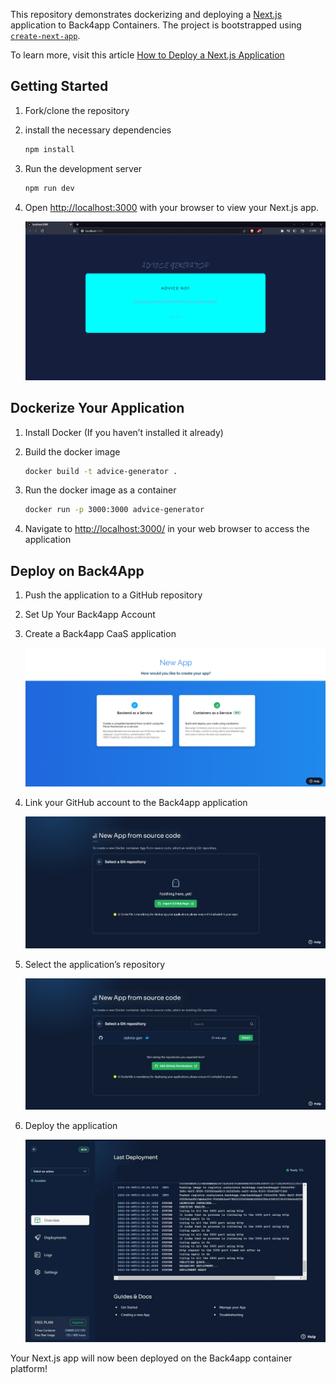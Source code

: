 This repository demonstrates dockerizing and deploying a [Next.js](https://nextjs.org/) application to Back4app Containers.
The project is bootstrapped using [`create-next-app`](https://github.com/vercel/next.js/tree/canary/packages/create-next-app).

To learn more, visit this article [How to Deploy a Next.js Application](https://blog.back4app.com/next-js-deployment/)

## Getting Started

1. Fork/clone the repository
2. install the necessary dependencies
    
    ```bash
    npm install
    ```
    
3. Run the development server
    
    ```bash
    npm run dev
    ```
    
4. Open [http://localhost:3000](http://localhost:3000) with your browser to view your Next.js app.

    ![advice-generator-app](assets/advice-generator-app.webp)



## Dockerize Your Application

1. Install Docker (If you haven’t installed it already)
2. Build the docker image
    
    ```bash
    docker build -t advice-generator .
    ```
    
3. Run the docker image as a container
    
    ```bash
    docker run -p 3000:3000 advice-generator
    ```
    
4. Navigate to [http://localhost:3000/](HTTP://localhost:3000/) in your web browser to access the application

## Deploy on Back4App

1. Push the application to a GitHub repository
2. Set Up Your Back4app Account
3. Create a Back4app CaaS application 

   ![new-back4app-application](assets/new-back4app-application.webp)
    
4. Link your GitHub account to the Back4app application
    
    ![link-github](assets/link-github.webp)
    
5. Select the application’s repository
    
    ![select-repository](assets/select-repository.webp)
    
6. Deploy the application
    
    ![deployed-application](assets/deployed-application.webp)


Your Next.js app will now been deployed on the Back4app container platform!
